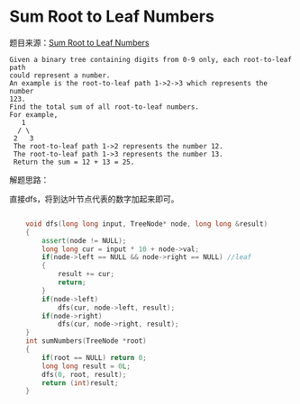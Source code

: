 # Sum Root to Leaf Numbers

题目来源：[Sum Root to Leaf Numbers](https://oj.leetcode.com/problems/sum-root-to-leaf-numbers/)

>
    
    Given a binary tree containing digits from 0-9 only, each root-to-leaf path
    could represent a number.
    An example is the root-to-leaf path 1->2->3 which represents the number
    123.
    Find the total sum of all root-to-leaf numbers.
    For example,
       1
      / \
     2   3
     The root-to-leaf path 1->2 represents the number 12.
     The root-to-leaf path 1->3 represents the number 13.
     Return the sum = 12 + 13 = 25.

解题思路：

直接dfs，将到达叶节点代表的数字加起来即可。

```cpp

	void dfs(long long input, TreeNode* node, long long &result)
    {
        assert(node != NULL);
        long long cur = input * 10 + node->val;
        if(node->left == NULL && node->right == NULL) //leaf
        {
            result += cur;
            return;
        }
        if(node->left)
            dfs(cur, node->left, result);
        if(node->right)
            dfs(cur, node->right, result);
    }
    int sumNumbers(TreeNode *root) 
    {
        if(root == NULL) return 0;   
        long long result = 0L;
        dfs(0, root, result);
        return (int)result;
    }
```

